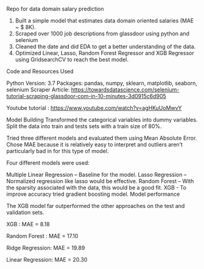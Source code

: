 Repo for data domain salary prediction 

1. Built a simple model that estimates data domain oriented salaries (MAE ~ $ 8K).
2. Scraped over 1000 job descriptions from glassdoor using python and selenium
3. Cleaned the date and did EDA to get a better understanding of the data.
4. Optimized Linear, Lasso, Random Forest Regressor and XGB Regressor using GridsearchCV to reach the best model.


Code and Resources Used

Python Version: 3.7
Packages: pandas, numpy, sklearn, matplotlib, seaborn, selenium
Scraper Article: https://towardsdatascience.com/selenium-tutorial-scraping-glassdoor-com-in-10-minutes-3d0915c6d905

Youtube tutorial : https://www.youtube.com/watch?v=agHKuUoMwvY 

Model Building
Transformed the categorical variables into dummy variables. Split the data into train and tests sets with a train size of 80%.

Tried three different models and evaluated them using Mean Absolute Error. Chose MAE because it is relatively easy to interpret and outliers aren’t particularly bad in for this type of model.

Four different models were used:

Multiple Linear Regression – Baseline for the model.
Lasso Regression – Normalized regression like lasso would be effective.
Random Forest – With the sparsity associated with the data, this would be a good fit.
XGB - To improve accuracy tried gradient boosting model.
Model performance

The XGB model far outperformed the other approaches on the test and validation sets.

XGB : MAE = 8.18

Random Forest : MAE = 17.10

Ridge Regression: MAE = 19.89

Linear Regression: MAE = 20.30
